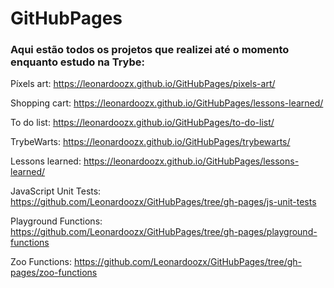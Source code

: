 # GitHubPages

### Aqui estão todos os projetos que realizei até o momento enquanto estudo na Trybe:

Píxels art: https://leonardoozx.github.io/GitHubPages/pixels-art/

Shopping cart: https://leonardoozx.github.io/GitHubPages/lessons-learned/

To do list: https://leonardoozx.github.io/GitHubPages/to-do-list/

TrybeWarts: https://leonardoozx.github.io/GitHubPages/trybewarts/

Lessons learned: https://leonardoozx.github.io/GitHubPages/lessons-learned/

JavaScript Unit Tests: https://github.com/Leonardoozx/GitHubPages/tree/gh-pages/js-unit-tests

Playground Functions: https://github.com/Leonardoozx/GitHubPages/tree/gh-pages/playground-functions

Zoo Functions: https://github.com/Leonardoozx/GitHubPages/tree/gh-pages/zoo-functions
